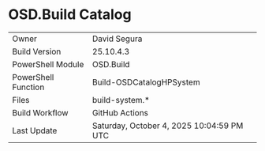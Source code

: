 ﻿# OSD.Build Catalog

| | |
|-|-|
| Owner | David Segura |
| Build Version | 25.10.4.3 |
| PowerShell Module | OSD.Build |
| PowerShell Function | Build-OSDCatalogHPSystem |
| Files | build-system.* |
| Build Workflow | GitHub Actions |
| Last Update | Saturday, October 4, 2025 10:04:59 PM UTC |
